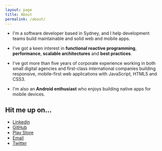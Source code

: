 ```yaml
---
layout: page
title: About
permalink: /about/
---
```


* I'm a software developer based in Sydney, and I help development teams build maintainable and solid web and mobile apps.

* I've got a keen interest in **functional reactive programming**, **performance**, **scalable architectures** and **best practices**.

* I've got more than five years of corporate experience working in both small digital agencies and first-class international companies building responsive, mobile-first web applications with JavaScript, HTML5 and CSS3.

* I'm also an **Android enthusiast** who enjoys building native apps for mobile devices.

## Hit me up on...

<ul class="social">
  <li><a href="https://au.linkedin.com/in/fknussel" target="_blank" rel="noopener noreferrer" class="linkedin">Linkedin</a></li>
  <li><a href="https://github.com/fknussel" target="_blank" rel="noopener noreferrer" class="github">GitHub</a></li>
  <li><a href="https://play.google.com/store/apps/developer?id=fknussel" target="_blank" rel="noopener noreferrer" class="google">Play Store</a></li>
  <li><a href="mailto:{{site.email}}" class="email">Email</a></li>
  <li><a href="https://twitter.com/fknussel" target="_blank" rel="noopener noreferrer" class="twitter">Twitter</a></li>
</ul>
